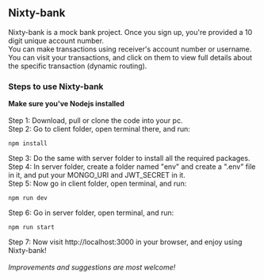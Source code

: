 ## Nixty-bank
Nixty-bank is a mock bank project. Once you sign up, you're provided a 10 digit unique account number. <br>
You can make transactions using receiver's account number or username.<br>
You can visit your transactions, and click on them to view full details about the specific transaction (dynamic routing).

### Steps to use Nixty-bank
<b>Make sure you've Nodejs installed</b> <br><br>
Step 1: Download, pull or clone the code into your pc.<br>
Step 2: Go to client folder, open terminal there, and run:
```
npm install
```
Step 3: Do the same with server folder to install all the required packages. <br>
Step 4: In server folder, create a folder named "env" and create a ".env" file in it, and put your MONGO_URI and JWT_SECRET in it. <br>
Step 5: Now go in client folder, open terminal, and run:
```
npm run dev
```
Step 6: Go in server folder, open terminal, and run:
```
npm run start
```
Step 7: Now visit http://localhost:3000 in your browser, and enjoy using Nixty-bank! <br><br>
<i>Improvements and suggestions are most welcome!</i>

